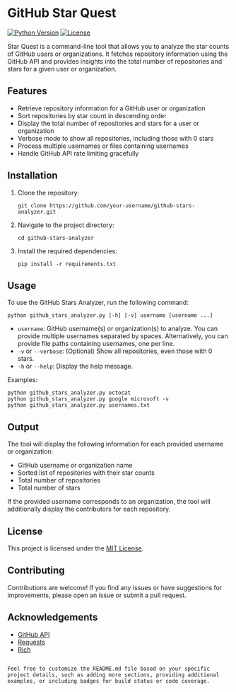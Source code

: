 # GitHub Star Quest

[![Python Version](https://img.shields.io/badge/python-3.6%2B-blue)](https://www.python.org/downloads/)
[![License](https://img.shields.io/badge/license-MIT-green)](https://opensource.org/licenses/MIT)

Star Quest is a command-line tool that allows you to analyze the star counts of GitHub users or organizations. It fetches repository information using the GitHub API and provides insights into the total number of repositories and stars for a given user or organization.

## Features

- Retrieve repository information for a GitHub user or organization
- Sort repositories by star count in descending order
- Display the total number of repositories and stars for a user or organization
- Verbose mode to show all repositories, including those with 0 stars
- Process multiple usernames or files containing usernames
- Handle GitHub API rate limiting gracefully

## Installation

1. Clone the repository:
   ```
   git clone https://github.com/your-username/github-stars-analyzer.git
   ```

2. Navigate to the project directory:
   ```
   cd github-stars-analyzer
   ```

3. Install the required dependencies:
   ```
   pip install -r requirements.txt
   ```

## Usage

To use the GitHub Stars Analyzer, run the following command:

```
python github_stars_analyzer.py [-h] [-v] username [username ...]
```

- `username`: GitHub username(s) or organization(s) to analyze. You can provide multiple usernames separated by spaces. Alternatively, you can provide file paths containing usernames, one per line.
- `-v` or `--verbose`: (Optional) Show all repositories, even those with 0 stars.
- `-h` or `--help`: Display the help message.

Examples:
```
python github_stars_analyzer.py octocat
python github_stars_analyzer.py google microsoft -v
python github_stars_analyzer.py usernames.txt
```

## Output

The tool will display the following information for each provided username or organization:

- GitHub username or organization name
- Sorted list of repositories with their star counts
- Total number of repositories
- Total number of stars

If the provided username corresponds to an organization, the tool will additionally display the contributors for each repository.

## License

This project is licensed under the [MIT License](https://opensource.org/licenses/MIT).

## Contributing

Contributions are welcome! If you find any issues or have suggestions for improvements, please open an issue or submit a pull request.

## Acknowledgements

- [GitHub API](https://docs.github.com/en/rest)
- [Requests](https://requests.readthedocs.io/)
- [Rich](https://rich.readthedocs.io/)

```

Feel free to customize the README.md file based on your specific project details, such as adding more sections, providing additional examples, or including badges for build status or code coverage.
